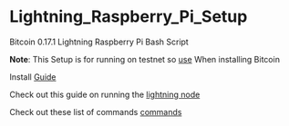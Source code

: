 # Lightning_Raspberry_Pi_Setup
Bitcoin 0.17.1 Lightning Raspberry Pi Bash Script

**Note**: This Setup is for running on testnet so [use](https://github.com/Olliecad1/Bitcoin_0.17.1_RaspberryPi_Setup/blob/master/Docs/Installing_Testnet.md) When installing Bitcoin
 
Install [Guide](https://github.com/Olliecad1/Lightning_Raspberry_Pi_Setup/blob/master/Docs/Install.md)

Check out this guide on running the [lightning node](https://github.com/ElementsProject/lightning#starting-lightningd) 

Check out these list of commands [commands](https://github.com/ElementsProject/lightning#listing-all-commands)
